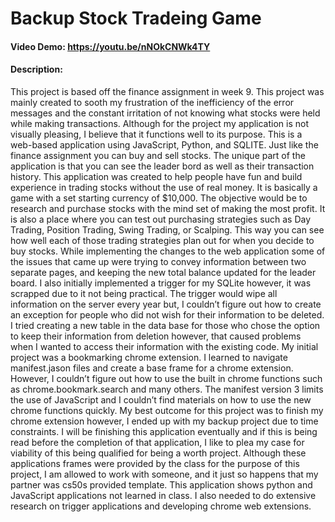 # Backup Stock Tradeing Game
#### Video Demo:  <https://youtu.be/nNOkCNWk4TY>
#### Description:

This project is based off the finance assignment in week 9. This project was mainly created to sooth my frustration of the inefficiency of the error messages and the constant irritation of not knowing what stocks were held while making transactions. Although for the project my application is not visually pleasing, I believe that it functions well to its purpose.
This is a web-based application using JavaScript, Python, and SQLITE. Just like the finance assignment you can buy and sell stocks. The unique part of the application is that you can see the leader bord as well as their transaction history. This application was created to help people have fun and build experience in trading stocks without the use of real money. It is basically a game with a set starting currency of $10,000.  The objective would be to research and purchase stocks with the mind set of making the most profit. It is also a place where you can test out purchasing strategies such as Day Trading, Position Trading, Swing Trading, or Scalping. This way you can see how well each of those trading strategies plan out for when you decide to buy stocks.
While implementing the changes to the web application some of the issues that came up were trying to convey information between two separate pages, and keeping the new total balance updated for the leader board. I also initially implemented a trigger for my SQLite however, it was scrapped due to it not being practical. The trigger would wipe all information on the server every year but, I couldn’t figure out how to create an exception for people who did not wish for their information to be deleted. I tried creating a new table in the data base for those who chose the option to keep their information from deletion however, that caused problems when I wanted to access their information with the existing code.
My initial project was a bookmarking chrome extension. I learned to navigate manifest.jason files and create a base frame for a chrome extension. However, I couldn’t figure out how to use the built in chrome functions such as chrome.bookmark.search and many others. The manifest version 3 limits the use of JavaScript and I couldn’t find materials on how to use the new chrome functions quickly. My best outcome for this project was to finish my chrome extension however, I ended up with my backup project due to time constraints. I will be finishing this application eventually and if this is being read before the completion of that application, I like to plea my case for viability of this being qualified for being a worth project. Although these applications frames were provided by the class for the purpose of this project, I am allowed to work with someone, and it just so happens that my partner was cs50s provided template. This application shows python and JavaScript applications not learned in class. I also needed to do extensive research on trigger applications and developing chrome web extensions.
